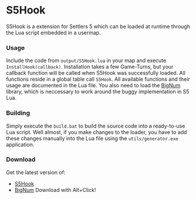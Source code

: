 # S5Hook

S5Hook is a extension for Settlers 5 which can be loaded at runtime through the Lua script embedded in a usermap.

### Usage
Include the code from `output/S5Hook.lua` in your map and execute `InstallHook(callback)`. Installation takes a few Game-Turns, but your callback function will be called when S5Hook was successfully loaded. All functions reside in a global table call `S5Hook`. All available functions and their usage are documented in the Lua file.
You also need to load the [BigNum](http://oss.digirati.com.br/luabignum/bn/) library, which is neccessary to work around the buggy implementation in S5 Lua.

### Building
Simply execute the `build.bat` to build the source code into a ready-to-use Lua script.
Well almost, if you make changes to the loader, you have to add these changes manually into the Lua file using the ``utils/generator.exe`` application.

### Download
Get the latest version of:
 - [S5Hook](https://bitbucket.org/dbeinder/s5hook/raw/tip/output/S5Hook.lua)
 - [BigNum](https://bitbucket.org/dbeinder/s5hook/raw/tip/utils/BigNum.lua)
Download with Alt+Click!